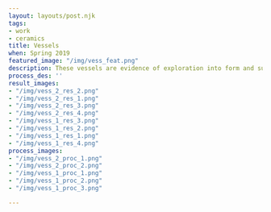 ```yaml
---
layout: layouts/post.njk
tags:
- work
- ceramics
title: Vessels
when: Spring 2019
featured_image: "/img/vess_feat.png"
description: These vessels are evidence of exploration into form and surface treatment.
process_des: ''
result_images:
- "/img/vess_2_res_2.png"
- "/img/vess_2_res_1.png"
- "/img/vess_2_res_3.png"
- "/img/vess_2_res_4.png"
- "/img/vess_1_res_3.png"
- "/img/vess_1_res_2.png"
- "/img/vess_1_res_1.png"
- "/img/vess_1_res_4.png"
process_images:
- "/img/vess_2_proc_1.png"
- "/img/vess_2_proc_2.png"
- "/img/vess_1_proc_1.png"
- "/img/vess_1_proc_2.png"
- "/img/vess_1_proc_3.png"

---
```

